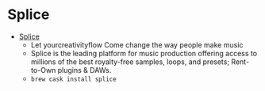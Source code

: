 # Splice
- [Splice](https://splice.com/)
  -  Let yourcreativityflow Come change the way people make music
  - Splice is the leading platform for music production offering access to millions of the best royalty-free samples, loops, and presets; Rent-to-Own plugins & DAWs.
  - `brew cask install splice`
